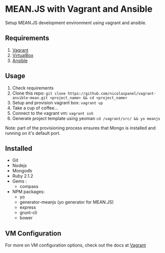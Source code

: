 # MEAN.JS with Vagrant and Ansible

Setup MEAN.JS development environment using vagrant and ansible.


## Requirements

1. [Vagrant](http://downloads.vagrantup.com/)
2. [VirtualBox](https://www.virtualbox.org/wiki/Downloads)
3. [Ansible](http://www.ansibleworks.com/docs/intro_installation.html)


## Usage

1. Check requirements
2. Clone this repo: `git clone https://github.com/nicolaspanel/vagrant-ansible-mean.git <project_name> && cd <project_name>`
3. Setup and provision vagrant box: `vagrant up`
4. Take a cup of coffee...
5. Connect to the vagrant vm: `vagrant ssh`
6. Generate project template using yeoman `cd /vagrant/src/ && yo meanjs`

Note: part of the provisioning process ensures that Mongo is installed and running on it's default port.

## Installed 
 - Git
 - Nodejs
 - Mongodb
 - Ruby 2.1.2
 - Gems :
 	- compass
 - NPM packages: 
	- yo
	- generator-meanjs (yo generator for MEAN.JS)
	- express
	- grunt-cli
	- bower

VM Configuration
----------------
For more on VM configuration options, check out the docs at [Vagrant](http://docs.vagrantup.com/v2/virtualbox/configuration.html)

